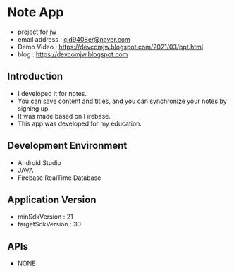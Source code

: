 # Note App
- project for jw <br />
- email address : cjd9408er@naver.com <br />
- Demo Video : https://devcomjw.blogspot.com/2021/03/ppt.html <br />
- blog : https://devcomjw.blogspot.com <br />

## Introduction
- I developed it for notes.
- You can save content and titles, and you can synchronize your notes by signing up.
- It was made based on Firebase.
- This app was developed for my education.

## Development Environment
- Android Studio 
- JAVA
- Firebase RealTime Database

## Application Version
- minSdkVersion : 21
- targetSdkVersion : 30

## APIs
- NONE

